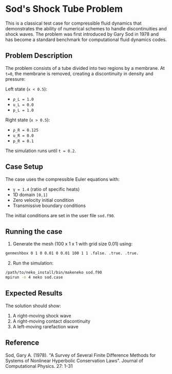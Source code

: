 # Sod's Shock Tube Problem

This is a classical test case for compressible fluid dynamics that demonstrates the ability of numerical schemes to handle discontinuities and shock waves. The problem was first introduced by Gary Sod in 1978 and has become a standard benchmark for computational fluid dynamics codes.

## Problem Description

The problem consists of a tube divided into two regions by a membrane. At `t=0`, the membrane is removed, creating a discontinuity in density and pressure:

Left state (`x < 0.5`):

- `ρ_L = 1.0`
- `u_L = 0.0`
- `p_L = 1.0`

Right state (`x > 0.5`):

- `ρ_R = 0.125`
- `u_R = 0.0`
- `p_R = 0.1`

The simulation runs until `t = 0.2`.

## Case Setup

The case uses the compressible Euler equations with:

- `γ = 1.4` (ratio of specific heats)
- 1D domain `[0,1]`
- Zero velocity initial condition
- Transmissive boundary conditions

The initial conditions are set in the user file `sod.f90`.

## Running the case

1. Generate the mesh (100 x 1 x 1 with grid size 0.01) using:

```bash
genmeshbox 0 1 0 0.01 0 0.01 100 1 1 .false. .true. .true.
```

2. Run the simulation:

```bash
/path/to/neko_install/bin/makeneko sod.f90
mpirun -n 4 neko sod.case
```

## Expected Results

The solution should show:

1. A right-moving shock wave
2. A right-moving contact discontinuity
3. A left-moving rarefaction wave

## Reference

Sod, Gary A. (1978). "A Survey of Several Finite Difference Methods for Systems of Nonlinear Hyperbolic Conservation Laws". Journal of Computational Physics. 27: 1-31
